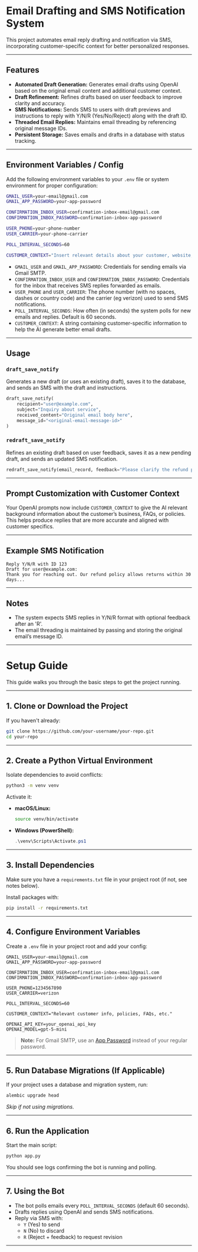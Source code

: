 # Email Drafting and SMS Notification System

This project automates email reply drafting and notification via SMS, incorporating customer-specific context for better personalized responses.

---

## Features

- **Automated Draft Generation:** Generates email drafts using OpenAI based on the original email content and additional customer context.
- **Draft Refinement:** Refines drafts based on user feedback to improve clarity and accuracy.
- **SMS Notifications:** Sends SMS to users with draft previews and instructions to reply with Y/N/R (Yes/No/Reject) along with the draft ID.
- **Threaded Email Replies:** Maintains email threading by referencing original message IDs.
- **Persistent Storage:** Saves emails and drafts in a database with status tracking.

---

## Environment Variables / Config

Add the following environment variables to your `.env` file or system environment for proper configuration:

```bash
GMAIL_USER=your-email@gmail.com
GMAIL_APP_PASSWORD=your-app-password

CONFIRMATION_INBOX_USER=confirmation-inbox-email@gmail.com
CONFIRMATION_INBOX_PASSWORD=confirmation-inbox-app-password

USER_PHONE=your-phone-number
USER_CARRIER=your-phone-carrier

POLL_INTERVAL_SECONDS=60

CUSTOMER_CONTEXT="Insert relevant details about your customer, website, FAQs, policies, etc. This context will be used to improve draft relevance."
```

- `GMAIL_USER` and `GMAIL_APP_PASSWORD`: Credentials for sending emails via Gmail SMTP.
- `CONFIRMATION_INBOX_USER` and `CONFIRMATION_INBOX_PASSWORD`: Credentials for the inbox that receives SMS replies forwarded as emails.
- `USER_PHONE` and `USER_CARRIER`: The phone number (with no spaces, dashes or country code) and the carrier (eg verizon) used to send SMS notifications.
- `POLL_INTERVAL_SECONDS`: How often (in seconds) the system polls for new emails and replies. Default is 60 seconds.
- `CUSTOMER_CONTEXT`: A string containing customer-specific information to help the AI generate better email drafts.

---

## Usage

### `draft_save_notify`

Generates a new draft (or uses an existing draft), saves it to the database, and sends an SMS with the draft and instructions.

```python
draft_save_notify(
    recipient="user@example.com",
    subject="Inquiry about service",
    received_content="Original email body here",
    message_id="<original-email-message-id>"
)
```

### `redraft_save_notify`

Refines an existing draft based on user feedback, saves it as a new pending draft, and sends an updated SMS notification.

```python
redraft_save_notify(email_record, feedback="Please clarify the refund policy.")
```

---

## Prompt Customization with Customer Context

Your OpenAI prompts now include `CUSTOMER_CONTEXT` to give the AI relevant background information about the customer’s business, FAQs, or policies. This helps produce replies that are more accurate and aligned with customer specifics.

---

## Example SMS Notification

```
Reply Y/N/R with ID 123
Draft for user@example.com:
Thank you for reaching out. Our refund policy allows returns within 30 days...
```

---

## Notes

- The system expects SMS replies in Y/N/R format with optional feedback after an 'R'.
- The email threading is maintained by passing and storing the original email’s message ID.

---

# Setup Guide

This guide walks you through the basic steps to get the project running.

---

## 1. Clone or Download the Project

If you haven't already:

```bash
git clone https://github.com/your-username/your-repo.git
cd your-repo
```

---

## 2. Create a Python Virtual Environment

Isolate dependencies to avoid conflicts:

```bash
python3 -m venv venv
```

Activate it:

- **macOS/Linux:**

  ```bash
  source venv/bin/activate
  ```

- **Windows (PowerShell):**

  ```powershell
  .\venv\Scripts\Activate.ps1
  ```

---

## 3. Install Dependencies

Make sure you have a `requirements.txt` file in your project root (if not, see notes below).

Install packages with:

```bash
pip install -r requirements.txt
```

---

## 4. Configure Environment Variables

Create a `.env` file in your project root and add your config:

```env
GMAIL_USER=your-email@gmail.com
GMAIL_APP_PASSWORD=your-app-password

CONFIRMATION_INBOX_USER=confirmation-inbox-email@gmail.com
CONFIRMATION_INBOX_PASSWORD=confirmation-inbox-app-password

USER_PHONE=1234567890
USER_CARRIER=verizon

POLL_INTERVAL_SECONDS=60

CUSTOMER_CONTEXT="Relevant customer info, policies, FAQs, etc."

OPENAI_API_KEY=your_openai_api_key
OPENAI_MODEL=gpt-5-mini
```

> **Note:** For Gmail SMTP, use an [App Password](https://support.google.com/accounts/answer/185833?hl=en) instead of your regular password.

---

## 5. Run Database Migrations (If Applicable)

If your project uses a database and migration system, run:

```bash
alembic upgrade head
```

*Skip if not using migrations.*

---

## 6. Run the Application

Start the main script:

```bash
python app.py
```

You should see logs confirming the bot is running and polling.

---

## 7. Using the Bot

- The bot polls emails every `POLL_INTERVAL_SECONDS` (default 60 seconds).
- Drafts replies using OpenAI and sends SMS notifications.
- Reply via SMS with:
  - `Y` (Yes) to send
  - `N` (No) to discard
  - `R` (Reject + feedback) to request revision

---

